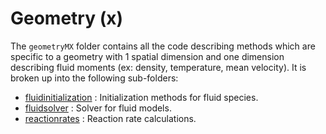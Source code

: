 # Geometry (x)

The `geometryMX` folder contains all the code describing methods which are specific to a geometry with 1 spatial dimension and one dimension describing fluid moments (ex: density, temperature, mean velocity). It is broken up into the following sub-folders:

- [fluidinitialization](./fluidinitialization/README.md) : Initialization methods for fluid species. 
- [fluidsolver](./fluidsolver/README.md) : Solver for fluid models. 
- [reactionrates](./reactionrates/README.md) : Reaction rate calculations.